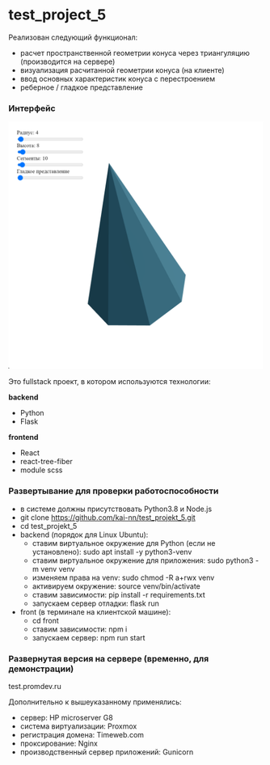 # test_project_5

Реализован следующий функционал:
- расчет пространственной геометрии конуса через триангуляцию (производится на сервере)
- визуализация расчитанной геометрии конуса (на клиенте)
- ввод основных характеристик конуса с перестроением
- реберное / гладкое представление

### Интерфейс
![alt text](Скриншот_1.png)

Это fullstack проект, в котором используются технологии:

**backend**
- Python 
- Flask

**frontend**
- React
- react-tree-fiber
- module scss

### Развертывание для проверки работоспособности
- в системе должны присутствовать Python3.8 и Node.js
- git clone https://github.com/kai-nn/test_projekt_5.git
- cd test_projekt_5
- backend (порядок для Linux Ubuntu):
  - ставим виртуальное окружение для Python (если не установлено): sudo apt install -y python3-venv
  - ставим виртуальное окружение для приложения: sudo python3 -m venv venv
  - изменяем права на venv: sudo chmod -R a+rwx venv
  - активируем окружение: source venv/bin/activate
  - ставим зависимости: pip install -r requirements.txt 
  - запускаем сервер отладки: flask run
- front (в терминале на клиентской машине):
  - cd front
  - ставим зависимости: npm i
  - запускаем сервер: npm run start

### Развернутая версия на сервере (временно, для демонстрации)
test.promdev.ru

Дополнительно к вышеуказанному применялись:
- сервер: HP microserver G8
- система виртуализации: Proxmox
- регистрация домена: Timeweb.com
- проксирование: Nginx
- производственный сервер приложений: Gunicorn
